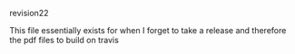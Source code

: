 revision22

This file essentially exists for when I forget to take a release and therefore the pdf files to build on travis